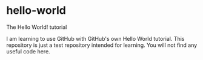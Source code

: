 hello-world
===========

The Hello World! tutorial

I am learning to use GitHub with GitHub's own Hello World tutorial. This repository is just a test repository intended for learning. You will not find any useful code here.
